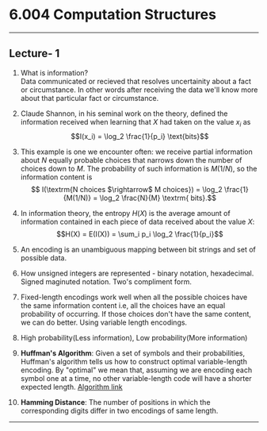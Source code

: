 # 6.004 Computation Structures

---

## Lecture- 1

1. What is information?<br>
Data communicated or recieved that resolves uncertainity about a fact or circumstance. In other words after receiving the data we'll know more about that particular fact or circumstance.

2. Claude Shannon, in his seminal work on the theory, defined the information received when learning that $X$ had taken on the value $x_i$ as
$$I(x_i) = \log_2 \frac{1}{p_i} \text{bits}$$

3. This example is one we encounter often: we receive partial information about $N$ equally probable choices that narrows down the number of choices down to $M$. The probability of such information is $M(1/N)$, so the information content is 
$$  I(\textrm{N choices $\rightarrow$ M choices}) = \log_2 \frac{1}{M(1/N)} = \log_2 \frac{N}{M} \textrm{ bits}.$$

4. In information theory, the entropy $H(X)$ is the average amount of information contained in each piece of data received about the value $X$:
$$H(X) = E(I(X)) = \sum_i p_i \log_2 \frac{1}{p_i}$$

5. An encoding is an unambiguous mapping between bit strings and set of possible data.

6. How unsigned integers are represented - binary notation, hexadecimal. Signed maginuted notation. Two's compliment form.

7. Fixed-length encodings work well when all the possible choices have the same information content i.e, all the choices have an equal probability of occurring. If those choices don't have the same content, we can do better. Using variable length encodings.

8. High probability(Less information), Low probability(More information)

9. **Huffman's Algorithm**: Given a set of symbols and their probabilities, Huffman's algorithm tells us how to construct optimal variable-length encoding. By "optimal" we mean that, assuming we are encoding each symbol one at a time, no other variable-length code will have a shorter expected length. [Algorithm link](https://en.wikipedia.org/wiki/Huffman_coding#Compression)
	
10. **Hamming Distance**: The number of positions in which the corresponding digits differ in two encodings of same length.

***